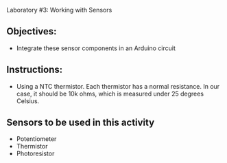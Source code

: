 Laboratory #3: Working with Sensors

## Objectives:
- Integrate these sensor components in an Arduino circuit

## Instructions:
- Using a NTC thermistor. Each thermistor has a normal resistance. In our case, it should be 10k ohms, which is measured under 25 degrees Celsius.

## Sensors to be used in this activity
- Potentiometer
- Thermistor
- Photoresistor
